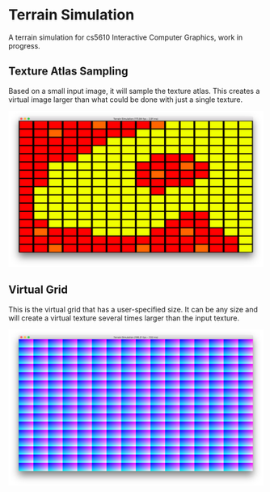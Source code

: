# Terrain Simulation
A terrain simulation for cs5610 Interactive Computer Graphics, work in progress.

## Texture Atlas Sampling

Based on a small input image, it will sample the texture atlas. This creates a virtual image larger than what could be done with just a single texture.

![Coastline](https://raw.githubusercontent.com/Atlasx/TerrainSimulation/master/ProgressImages/coastline.png)

## Virtual Grid

This is the virtual grid that has a user-specified size. It can be any size and will create a virtual texture several times larger than the input texture.

![Virtual Grid](https://raw.githubusercontent.com/Atlasx/TerrainSimulation/master/ProgressImages/virtualgrid.png)

